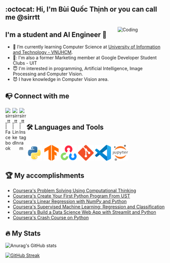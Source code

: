 ## :octocat: **Hi, I'm Bùi Quốc Thịnh or you can call me @sirrtt** 

<img align="right" alt="Coding" width="30%" src="https://media.giphy.com/media/u2pmTWUi0MXjyrMaVj/giphy.gif">

## I'm a student and AI Engineer :volcano:

- :raising_hand: I’m currently learning Computer Science at [University of Information and Technology - VNUHCM](https://www.uit.edu.vn/).
- 🌱: I'm also a former Marketing member at Google Developer Student Clubs - UIT
- :innocent: I'm interested in programming, Artificial Intelligence, Image Processing and Computer Vision.
- :smiling_imp: I have knowledge in Computer Vision area.


## :mailbox_with_no_mail: Connect with me

[<img align="left" alt="sirr_tt | Facebook" width="22px" src="https://cdn.jsdelivr.net/npm/simple-icons@v3/icons/facebook.svg"/>][facebook]
[<img align="left" alt="sirr_tt | LinkedIn" width="22px" src="https://cdn.jsdelivr.net/npm/simple-icons@v3/icons/linkedin.svg" />][linkedin]
[<img align="left" alt="sirr_tt | Instagram" width="22px" src="https://cdn.jsdelivr.net/npm/simple-icons@v3/icons/instagram.svg" />][instagram]

<br />

[facebook]: https://www.facebook.com/quocthinh.bui.38/
[linkedin]: https://www.linkedin.com/in/thịnh-bùi/
[instagram]: https://www.instagram.com/sirr_tt/

## :hammer_and_wrench: Languages and Tools 
<br>
<div>
    <img src="https://github.com/devicons/devicon/blob/master/icons/python/python-original.svg" title="Python" alt="Python" width=50 height=50/>
    <img src="https://github.com/devicons/devicon/blob/master/icons/tensorflow/tensorflow-original.svg" title="Tensorflow" alt="Tensorflow" width=50 height=50/>
    <img src="https://github.com/devicons/devicon/blob/master/icons/opencv/opencv-original.svg" title="OpenCV" alt="OpenCV" width=50 height=50/>
    <img src="https://github.com/devicons/devicon/blob/master/icons/git/git-original.svg" title="Git" alt="Git" width=50 height=50/>
    <img src="https://github.com/devicons/devicon/blob/master/icons/vscode/vscode-original.svg" title="VSCode" alt="VSCode" width=50 height=50/>
    <img src="https://github.com/devicons/devicon/blob/master/icons/jupyter/jupyter-original-wordmark.svg" title="Jupyter" alt="Jupyter" width=50 height=50/>
</div>

## :trophy: My accomplishments

- [Coursera's Problem Solving Using Computational Thinking](https://coursera.org/share/2c930cd6ffaf1d0e69c316741f2077da)
- [Coursera's Create Your First Python Program From UST](https://coursera.org/share/189791b6fbad9e412f3ec2531f11ef9a)
- [Coursera's Linear Regression with NumPy and Python](https://coursera.org/share/95598cd41d0faeee2c86b20daa60385e)
- [Coursera's Supervised Machine Learning: Regression and Classification](https://coursera.org/share/a8092356489a2e625e54dcdcfcac0846)
- [Coursera's Build a Data Science Web App with Streamlit and Python](https://coursera.org/share/3041409ec0141dd2afbf7374485ba2e0)
- [Coursera's Crash Course on Python](https://coursera.org/share/bbeab5e07f3bca2373b4c4a6531173b1)

## :fire: My Stats 


![Anurag's GitHub stats](https://github-readme-stats.vercel.app/api?username=Perceval-Wilhelm&theme=gruvbox&show_icons=true)

[![GitHub Streak](http://github-readme-streak-stats.herokuapp.com?user=Perceval-Wilhelm&theme=dracula&hide_border=true)](https://git.io/streak-stats)

<!---
sirrtt/sirrtt is a ✨ special ✨ repository because its `README.md` (this file) appears on your GitHub profile.
You can click the Preview link to take a look at your changes.
--->

